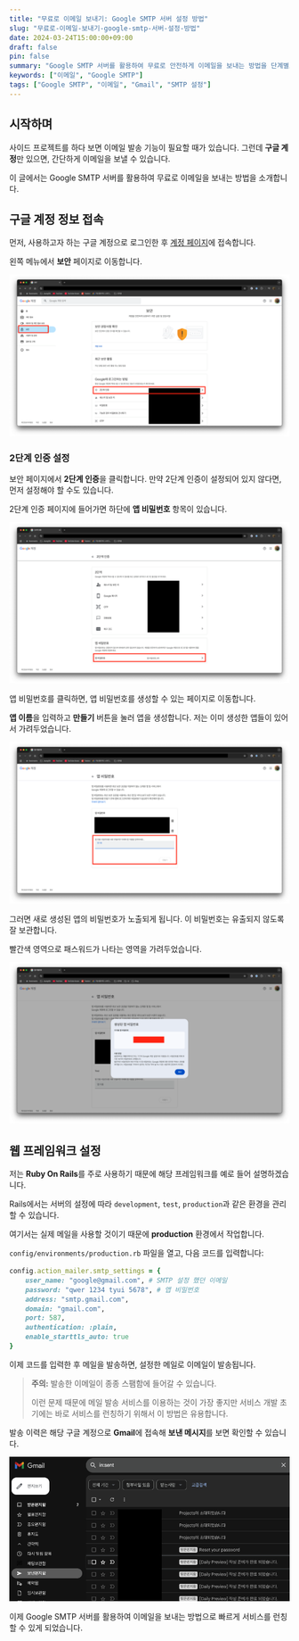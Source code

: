 ```yaml
---
title: "무료로 이메일 보내기: Google SMTP 서버 설정 방법"
slug: "무료로-이메일-보내기-google-smtp-서버-설정-방법"
date: 2024-03-24T15:00:00+09:00
draft: false
pin: false
summary: "Google SMTP 서버를 활용하여 무료로 안전하게 이메일을 보내는 방법을 단계별로 알아봅니다."
keywords: ["이메일", "Google SMTP"]
tags: ["Google SMTP", "이메일", "Gmail", "SMTP 설정"]
---
```


## 시작하며

사이드 프로젝트를 하다 보면 이메일 발송 기능이 필요할 때가 있습니다. 그런데 **구글 계정**만 있으면, 간단하게 이메일을 보낼 수 있습니다.

이 글에서는 Google SMTP 서버를 활용하여 무료로 이메일을 보내는 방법을 소개합니다.

## 구글 계정 정보 접속

먼저, 사용하고자 하는 구글 계정으로 로그인한 후 [계정 페이지](https://myaccount.google.com/)에 접속합니다.

왼쪽 메뉴에서 **보안** 페이지로 이동합니다.

![google_security_page](google_security_page.png)

### 2단계 인증 설정

보안 페이지에서 **2단계 인증**을 클릭합니다. 만약 2단계 인증이 설정되어 있지 않다면, 먼저 설정해야 할 수도 있습니다.

2단계 인증 페이지에 들어가면 하단에 **앱 비밀번호** 항목이 있습니다.

![two-factor_authentication_page](two-factor_authentication_page.png)

앱 비밀번호를 클릭하면, 앱 비밀번호를 생성할 수 있는 페이지로 이동합니다. 

**앱 이름**을 입력하고 **만들기** 버튼을 눌러 앱을 생성합니다. 저는 이미 생성한 앱들이 있어서 가려두었습니다.

![app_password_page](app_password_page.png)

그러면 새로 생성된 앱의 비밀번호가 노출되게 됩니다. 이 비밀번호는 유출되지 않도록 잘 보관합니다.

빨간색 영역으로 패스워드가 나타는 영역을 가려두었습니다.

![generator_app_password_page](generator_app_password_page.png)

## 웹 프레임워크 설정

저는 **Ruby On Rails**를 주로 사용하기 때문에 해당 프레임워크를 예로 들어 설명하겠습니다.

Rails에서는 서버의 설정에 따라 `development`, `test`, `production`과 같은 환경을 관리할 수 있습니다. 

여기서는 실제 메일을 사용할 것이기 때문에 **production** 환경에서 작업합니다.

`config/environments/production.rb` 파일을 열고, 다음 코드를 입력합니다:

```ruby
config.action_mailer.smtp_settings = {
    user_name: "google@gmail.com", # SMTP 설정 했던 이메일
    password: "qwer 1234 tyui 5678", # 앱 비밀번호
    address: "smtp.gmail.com",
    domain: "gmail.com",
    port: 587,
    authentication: :plain,
    enable_starttls_auto: true
}
```

이제 코드를 입력한 후 메일을 발송하면, 설정한 메일로 이메일이 발송됩니다.

> **주의:** 발송한 이메일이 종종 스팸함에 들어갈 수 있습니다. 
> 
> 이런 문제 때문에 메일 발송 서비스를 이용하는 것이 가장 좋지만 서비스 개발 초기에는 바로 서비스를 런칭하기 위해서 이 방법은 유용합니다.

발송 이력은 해당 구글 계정으로 **Gmail**에 접속해 **보낸 메시지**를 보면 확인할 수 있습니다.

![sender_history_page](sender_history_page.png)

이제 Google SMTP 서버를 활용하여 이메일을 보내는 방법으로 빠르게 서비스를 런칭할 수 있게 되었습니다.
